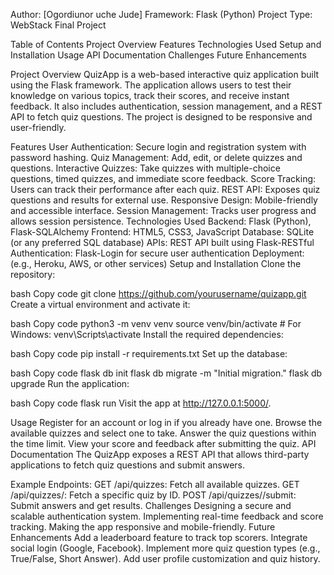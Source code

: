 Author: [Ogordiunor uche Jude]
Framework: Flask (Python)
Project Type: WebStack Final Project

Table of Contents
Project Overview
Features
Technologies Used
Setup and Installation
Usage
API Documentation
Challenges
Future Enhancements

Project Overview
QuizApp is a web-based interactive quiz application built using the Flask framework. The application allows users to test their knowledge on various topics, track their scores, and receive instant feedback. It also includes authentication, session management, and a REST API to fetch quiz questions. The project is designed to be responsive and user-friendly.

Features
User Authentication: Secure login and registration system with password hashing.
Quiz Management: Add, edit, or delete quizzes and questions.
Interactive Quizzes: Take quizzes with multiple-choice questions, timed quizzes, and immediate score feedback.
Score Tracking: Users can track their performance after each quiz.
REST API: Exposes quiz questions and results for external use.
Responsive Design: Mobile-friendly and accessible interface.
Session Management: Tracks user progress and allows session persistence.
Technologies Used
Backend: Flask (Python), Flask-SQLAlchemy
Frontend: HTML5, CSS3, JavaScript
Database: SQLite (or any preferred SQL database)
APIs: REST API built using Flask-RESTful
Authentication: Flask-Login for secure user authentication
Deployment: (e.g., Heroku, AWS, or other services)
Setup and Installation
Clone the repository:

bash
Copy code
git clone https://github.com/yourusername/quizapp.git
Create a virtual environment and activate it:

bash
Copy code
python3 -m venv venv
source venv/bin/activate  # For Windows: venv\Scripts\activate
Install the required dependencies:

bash
Copy code
pip install -r requirements.txt
Set up the database:

bash
Copy code
flask db init
flask db migrate -m "Initial migration."
flask db upgrade
Run the application:

bash
Copy code
flask run
Visit the app at http://127.0.0.1:5000/.

Usage
Register for an account or log in if you already have one.
Browse the available quizzes and select one to take.
Answer the quiz questions within the time limit.
View your score and feedback after submitting the quiz.
API Documentation
The QuizApp exposes a REST API that allows third-party applications to fetch quiz questions and submit answers.

Example Endpoints:
GET /api/quizzes: Fetch all available quizzes.
GET /api/quizzes/<id>: Fetch a specific quiz by ID.
POST /api/quizzes/<id>/submit: Submit answers and get results.
Challenges
Designing a secure and scalable authentication system.
Implementing real-time feedback and score tracking.
Making the app responsive and mobile-friendly.
Future Enhancements
Add a leaderboard feature to track top scorers.
Integrate social login (Google, Facebook).
Implement more quiz question types (e.g., True/False, Short Answer).
Add user profile customization and quiz history.
